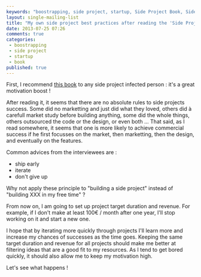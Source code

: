 ```yaml
---
keywords: "boostrapping, side project, startup, Side Project Book, Side, Project, practices, reading, Book"
layout: single-mailing-list
title: "My own side project best practices after reading the 'Side Project Book'"
date: 2013-07-25 07:26
comments: true
categories:
 - boostrapping
 - side project
 - startup
 - book
published: true
---
```

First, I recommend [this book](http://sideprojectbook.com/) to any side project infected person : it's a great motivation boost !

After reading it, it seems that there are no absolute rules to side projects success. Some did no marketting and just did what they loved, others did à carefull market study before building anything, some did the whole things, others outsourced the code or the design, or even both ... That said, as I read somewhere, it seems that one is more likely to achieve commercial success if he first focusses on the market, then marketting, then the design, and eventually on the features.

Common advices from the interviewees are :

* ship early
* iterate
* don't give up

Why not apply these principle to "building a side project" instead of "building XXX in my free time" ?

From now on, I am going to set up project target duration and revenue. For example, if I don't make at least 100€ / month after one year, I'll stop working on it and start a new one.

I hope that by iterating more quickly through projects I'll learn more and increase my chances of successes as the time goes. Keeping the same target duration and revenue for all projects should make me better at filtering ideas that are a good fit to my resources. As I tend to get bored quickly, it should also allow me to keep my motivation high.

Let's see what happens !
